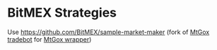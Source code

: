 # BitMEX Strategies

Use https://github.com/BitMEX/sample-market-maker (fork of [MtGox tradebot](https://github.com/chrisacheson/liquidbot) for [MtGox wrapper](https://github.com/ezl/mtgox))
